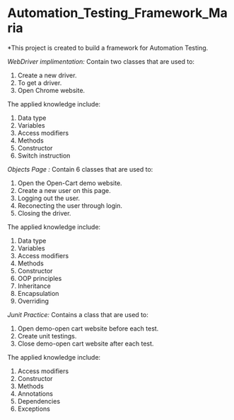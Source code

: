 # Automation_Testing_Framework_Maria

*This project is created to build a framework for Automation Testing.

*WebDriver implimentation:*
Contain two classes that are used to:
1. Create a new driver.
2. To get a driver.
3. Open Chrome website.

The applied knowledge include:
1. Data type
2. Variables
3. Access modifiers
4. Methods
5. Constructor
6. Switch instruction

*Objects Page :*
Contain 6 classes that are used to:
1. Open the Open-Cart demo website.
2. Create a new user on this page.
3. Logging out the user.
4. Reconecting the user through login.
5. Closing the driver.

The applied knowledge include:
1. Data type
2. Variables
3. Access modifiers
4. Methods
5. Constructor
6. OOP principles
7. Inheritance
8. Encapsulation
9. Overriding

*Junit Practice:*
Contains a class that are used to:
1. Open demo-open cart website before each test.
2. Create unit testings.
3. Close demo-open cart website after each test.

The applied knowledge include:
1. Access modifiers
2. Constructor
3. Methods
4. Annotations
5. Dependencies
6. Exceptions

